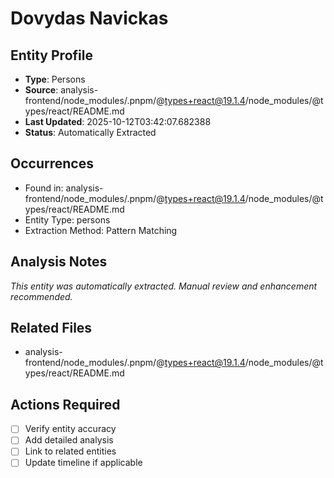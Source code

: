 # Dovydas Navickas

## Entity Profile
- **Type**: Persons
- **Source**: analysis-frontend/node_modules/.pnpm/@types+react@19.1.4/node_modules/@types/react/README.md
- **Last Updated**: 2025-10-12T03:42:07.682388
- **Status**: Automatically Extracted

## Occurrences
- Found in: analysis-frontend/node_modules/.pnpm/@types+react@19.1.4/node_modules/@types/react/README.md
- Entity Type: persons
- Extraction Method: Pattern Matching

## Analysis Notes
*This entity was automatically extracted. Manual review and enhancement recommended.*

## Related Files
- analysis-frontend/node_modules/.pnpm/@types+react@19.1.4/node_modules/@types/react/README.md

## Actions Required
- [ ] Verify entity accuracy
- [ ] Add detailed analysis
- [ ] Link to related entities
- [ ] Update timeline if applicable
